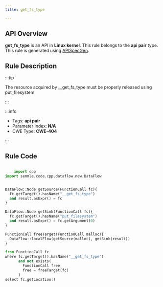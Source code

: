 ```yaml
---
title: get_fs_type

---
```



## API Overview
**get_fs_type** is an API in **Linux kernel**. This rule belongs to the **api pair** type. This rule is generated using [APISpecGen](../../tools/APISpecGen).
## Rule Description

:::tip

The resource acquired by __get_fs_type must be properly released using put_filesystem

:::

:::info

- Tags: **api pair**
- Parameter Index: **N/A**
- CWE Type: **CWE-404**

:::

## Rule Code
```python

    import cpp
import semmle.code.cpp.dataflow.new.DataFlow


DataFlow::Node getSource(FunctionCall fc){
  fc.getTarget().hasName("__get_fs_type")
  and result.asExpr() = fc
}

DataFlow::Node getSink(FunctionCall fc){
  fc.getTarget().hasName("put_filesystem")
  and result.asExpr() = fc.getArgument(0)
}

FunctionCall freeTarget(FunctionCall malloc){
  DataFlow::localFlow(getSource(malloc), getSink(result))
}

from FunctionCall fc
where fc.getTarget().hasName("__get_fs_type")
      and not exists(
        FunctionCall free| 
        free = freeTarget(fc)
      )
select fc.getLocation()

    
```